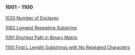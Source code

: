 ### 1001 - 1100
[1020 Number of Enclaves](https://github.com/srdczk/leetcode/tree/master/src/a0901_1000/A1020.java)

[1062 Longest Repeating Substring](https://github.com/srdczk/leetcode/tree/master/src/a0901_1000/A1062.java)

[1091 Shortest Path in Binary Matrix](https://github.com/srdczk/leetcode/tree/master/src/a0901_1000/A1091.java)

[1100 Find L Length Substrings with No Repeated Characters](https://github.com/srdczk/leetcode/tree/master/src/a0901_1000/A1100.java)

